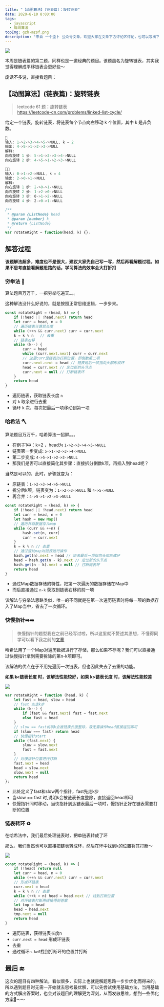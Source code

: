 ```yaml
---
title: "【动图算法】(链表篇)：旋转链表"
date: 2020-8-10 8:00:00
tags:
  - javascript
  - 每周算法
topImg: gzh-mzsf.png
description: "来自 一个歪卜 公众号文章，欢迎大家在文章下方评论区评论，也可以写出下周题目的解题思路哦～"
---
```


![](1.jpg)

本周是链表篇的第二题，同样也是一道经典的题目。该题虽名为旋转链表，其实我觉得理解成平移链表会更好些～

废话不多说，直接看题目：

## 【动图算法】(链表篇)：旋转链表

> leetcode 61 题：旋转链表  
> https://leetcode-cn.com/problems/linked-list-cycle/

给定一个链表，旋转链表，将链表每个节点向右移动 k 个位置，其中 k 是非负数。

```JavaScript
🌰
输入: 1->2->3->4->5->NULL, k = 2
输出: 4->5->1->2->3->NULL
解释:
向右旋转 1 步: 5->1->2->3->4->NULL
向右旋转 2 步: 4->5->1->2->3->NULL

🌰🌰
输入: 0->1->2->NULL, k = 4
输出: 2->0->1->NULL
解释:
向右旋转 1 步: 2->0->1->NULL
向右旋转 2 步: 1->2->0->NULL
向右旋转 3 步: 0->1->2->NULL
向右旋转 4 步: 2->0->1->NULL

/**
 * @param {ListNode} head
 * @param {number} k
 * @return {ListNode}
 */
var rotateRight = function(head, k) {};
```

## 解答过程

**该题解法超多，难度也不是很大，建议大家先自己写一写，然后再看解题过程。如果不思考直接看解题思路的话，学习算法的效率会大打折扣**

### 穷举法 💪

算法题目万万千，一招穷举吃遍天。。。

这种解法没什么好说的，就是按照正常思维逻辑，一步步来。

```JavaScript
const rotateRight = (head, k) => {
    if (!head || !head.next) return head
    let curr = head, n = 0
    // 遍历链表计算其长度
    while (++n && curr.next) curr = curr.next
    k = k % n	// 去重
    // 链表右移
    while (k--) {
        curr = head
        while (curr.next.next) curr = curr.next
        // 这里curr是链表的打断位置，即倒数第二项
        curr.next.next = head // 链表最后一项指向头部形成环
        head = curr.next // 定位新的头节点
        curr.next = null // 打断链表环
    }
    return head
}
```

- 遍历链表，获取链表长度 `n`
- 对 `k` 取余进行去重
- 循环 `k` 次，每次把最后一项移动到第一项

### 哈希法 🪓

算法题目万万千，哈希算法一招鲜。。。

- 在例子1中：k=2 ，head为 `1->2->3->4->5->NULL`
- 链表第一步变成: `5->1->2->3->4->NULL`
- 第二步变成: `4->5->1->2->3->NULL`
- 那我们是否可以直接简化其步骤：直接拆分倒数k项，再插入到head呢？

当然是可以的，此时，步骤就变为：

- 原链表：`1->2->3->4->5->NULL`
- 拆分后k项，链表变为：`1->2->3->NULL` 和 `4->5->NULL`
- 再合并：`4->5->1->2->3->NULL`

```JavaScript
const rotateRight = (head, k) => {
    if (!head || !head.next) return head
    let curr = head, n = 0
    let hash = new Map()
    // 遍历并将数据存入map
    while (curr && ++n) {
        hash.set(n, curr)
        curr = curr.next
    }
    k = k % n // 去重
    // 通过查找map对链表进行操作
    hash.get(n).next = head // 链表最后一项指向头部形成环
    head = hash.get(n - k).next // 定位新的头节点
    hash.get(n - k).next = null // 打断链表环
    return head
}
```

- 通过Map数据存储的特性，把第一次遍历的数据存储在Map中
- 而后直接通过 `n-k` 获取到链表右移的前一项

该解法与穷举法思路类似，唯一的不同就是在第一次遍历链表时将每一项的数据存入了Map当中，省去了一次循环。

### 快慢指针➡️➡️

>快慢指针的题型我在之前已经写过啦，所以这里就不赘述其思想，不懂得同学可以看下我之前的[文章](https://mp.weixin.qq.com/s?__biz=MzI5NTc0NzM5Ng==&mid=2247484714&idx=1&sn=e616a47a44d6d261a5d2aa32638e5d8f&chksm=ec4faf01db3826176ad2b348109b11137e59cdc12145a7504eb973693cdda1767118e6298eaa&token=182116423&lang=zh_CN#rd)

哈希法用了一个Map对遍历数据进行了存储，那么如果不存呢？我们可以直接通过快慢指针拿到需要拆除的第n-k项即可。

该解法的优点在于不用先遍历一次链表，但也因此失去了去重的功能。

**如果 k<链表长度 时，该解法性能较好，如果 k>链表长度 时，该解法性能较差**

![](2.gif)

```JavaScript
var rotateRight = function (head, k) {
    let fast = head, slow = head
    // fast 先走k步
    while (k--) {
        if (fast && fast.next) fast = fast.next
        else fast = head
    }
    // slow == fast说明k会被链表长度整除，故无需操作head直接返回即可
    if (slow === fast) return head
    // 快慢指针start
    while (fast.next) {
        slow = slow.next
        fast = fast.next
    }
    // 对慢指针位置进行打断
    fast.next = head
    head = slow.next
    slow.next = null
    return head
};
```

- 此处定义了fast和slow两个指针，fast先走k步
- 当slow == fast 时,说明k会被链表长度整除，直接返回head即可
- 快慢指针同时移动，当快指针到达链表最后一项时，慢指针正好在链表需要打断的位置

### 链表转环 ♻️

在哈希法中，我们最后处理链表时，把单链表转成了环

那么，我们当然也可以直接把链表转成环，然后在环中找到k的位置将其打断～

![](3.gif)

```JavaScript
const rotateRight = (head, k) => {
    if (!head) return null
    let curr = head, n = 0
    while (++n && curr.next) curr = curr.next
    // 形成环链表
    curr.next = head
    k = k % n // 去重
    while (++k < n) head = head.next // 找到打断位置
    // 对环链表打断再拼接得到答案
    let tmp = head
    head = head.next
    tmp.next = null
    return head
}
```

- 遍历链表，获得链表长度n
- `curr.next = head` 形成环链表
- 去重
- 通过循环`n-k>0`找到打断环的位置并打断

## 最后 🔚

这次的题目有四种解法，看似很多，实际上也就是解题思路一步步优化而得来的。所以遇到题目时无需一开始就去思考最优解，可以先尝试使用基础方法，当用基础的方式解出答案时，也会对该题目的理解更为深刻，从而发散思维，想到一些优化方案🍉～～